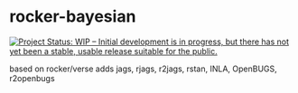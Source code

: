# rocker-bayesian

[![Project Status: WIP – Initial development is in progress, but there has not yet been a stable, usable release suitable for the public.](http://www.repostatus.org/badges/latest/wip.svg)](http://www.repostatus.org/#wip)


based on rocker/verse adds jags, rjags, r2jags, rstan, INLA, OpenBUGS, r2openbugs 
